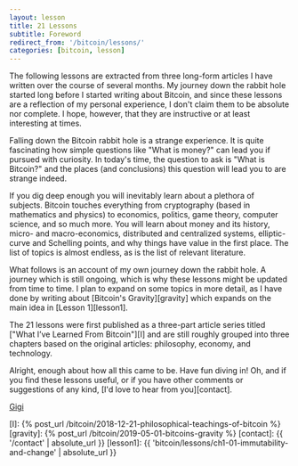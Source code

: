 ```yaml
---
layout: lesson
title: 21 Lessons
subtitle: Foreword
redirect_from: '/bitcoin/lessons/'
categories: [bitcoin, lesson]
---
```


The following lessons are extracted from three long-form articles I have written
over the course of several months. My journey down the rabbit hole started long
before I started writing about Bitcoin, and since these lessons are a reflection
of my personal experience, I don't claim them to be absolute nor complete. I
hope, however, that they are instructive or at least interesting at times.

Falling down the Bitcoin rabbit hole is a strange experience. It is quite
fascinating how simple questions like "What is money?" can lead you if pursued
with curiosity. In today's time, the question to ask is "What is Bitcoin?" and
the places (and conclusions) this question will lead you to are strange indeed.

If you dig deep enough you will inevitably learn about a plethora of subjects.
Bitcoin touches everything from cryptography (based in mathematics and physics)
to economics, politics, game theory, computer science, and so much more. You
will learn about money and its history, micro- and macro-economics, distributed
and centralized systems, elliptic-curve and Schelling points, and why things
have value in the first place. The list of topics is almost endless, as is the
list of relevant literature.

What follows is an account of my own journey down the rabbit hole. A journey
which is still ongoing, which is why these lessons might be updated from time to
time. I plan to expand on some topics in more detail, as I have done by writing
about [Bitcoin's Gravity][gravity] which expands on the main idea in [Lesson
1][lesson1].

The 21 lessons were first published as a three-part article series titled ["What
I’ve Learned From Bitcoin"][I] and are still roughly grouped into three chapters
based on the original articles: philosophy, economy, and technology.

Alright, enough about how all this came to be. Have fun diving in! Oh, and if
you find these lessons useful, or if you have other comments or suggestions of
any kind, [I'd love to hear from you][contact].

[Gigi][dergigi]

<!-- Internal -->
[I]: {% post_url /bitcoin/2018-12-21-philosophical-teachings-of-bitcoin %}
[gravity]: {% post_url /bitcoin/2019-05-01-bitcoins-gravity %}
[contact]: {{ '/contact' | absolute_url }}
[lesson1]: {{ 'bitcoin/lessons/ch1-01-immutability-and-change' | absolute_url }}

<!-- Twitter -->
[dergigi]: https://twitter.com/dergigi
